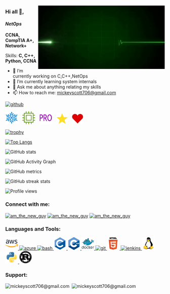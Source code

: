 
<p><img align= "right" src="https://github.com/Ping-Pong-100/Ping-Pong-100/blob/main/heartbeat.gif" width="400" height="200" /></p>

### Hi all 👋,
#### *NetOps*
**CCNA, CompTIA A+, Network+**

Skills: **C, C++, Python, CCNA**

- 🔭 I’m currently working on C,C++,NetOps 
- 🌱 I’m currently learning system internals 
- 💬 Ask me about anything relating my skills 
- 📫 How to reach me: mickeyscott706@gmail.com 


[<img src='https://cdn.jsdelivr.net/npm/simple-icons@3.0.1/icons/github.svg' alt='github' height='40'>](https://github.com/emmanuelarhu)  

<a href='https://archiveprogram.github.com/'><img src='https://raw.githubusercontent.com/acervenky/animated-github-badges/master/assets/acbadge.gif' width='40' height='40'></a> <a href='https://docs.github.com/en/developers'><img src='https://raw.githubusercontent.com/acervenky/animated-github-badges/master/assets/devbadge.gif' width='40' height='40'></a> <a href='https://github.com/pricing'><img src='https://raw.githubusercontent.com/acervenky/animated-github-badges/master/assets/pro.gif' width='40' height='40'></a> <a href='https://stars.github.com/'><img src='https://raw.githubusercontent.com/acervenky/animated-github-badges/master/assets/starbadge.gif' width='35' height='35'></a> <a href='https://docs.github.com/en/github/supporting-the-open-source-community-with-github-sponsors'><img src='https://raw.githubusercontent.com/acervenky/animated-github-badges/master/assets/sponsorbadge.gif' width='35' height='35'></a> 

[![trophy](https://github-profile-trophy.vercel.app/?username=Ping-Pong)](https://github.com/ryo-ma/github-profile-trophy)

[![Top Langs](https://github-readme-stats.vercel.app/api/top-langs/?username=Ping-Pong)](https://github.com/anuraghazra/github-readme-stats)

![GitHub stats](https://github-readme-stats.vercel.app/api?username=Ping-Pong&show_icons=true)  

![GitHub Activity Graph](https://activity-graph.herokuapp.com/graph?username=Ping-Pong)  

![GitHub metrics](https://metrics.lecoq.io/Ping-Pong)  

![GitHub streak stats](https://github-readme-streak-stats.herokuapp.com/?user=Ping-Pong)  

![Profile views](https://gpvc.arturio.dev/Ping-Pong)  



<h3 align="left">Connect with me:</h3>
<p align="left">
<a href="https://twitter.com/emmanuel_arhu" target="blank"><img align="center" src="https://raw.githubusercontent.com/rahuldkjain/github-profile-readme-generator/master/src/images/icons/Social/twitter.svg" alt="am_the_new_guy" height="30" width="40" /></a>
<a href="https://www.linkedin.com/in/emmanuelarhu/" target="blank"><img align="center" src="https://raw.githubusercontent.com/rahuldkjain/github-profile-readme-generator/master/src/images/icons/Social/linked-in-alt.svg" alt="am_the_new_guy" height="30" width="40" /></a>
<a href="https://youtube.com/@emmanuel_arhu" target="blank"><img align="center" src="https://raw.githubusercontent.com/rahuldkjain/github-profile-readme-generator/master/src/images/icons/Social/youtube.svg" alt="am_the_new_guy" height="30" width="40" /></a>
</p>

<h3 align="left">Languages and Tools:</h3>
<p align="left"> <a href="https://aws.amazon.com" target="_blank" rel="noreferrer"> <img src="https://raw.githubusercontent.com/devicons/devicon/master/icons/amazonwebservices/amazonwebservices-original-wordmark.svg" alt="aws" width="40" height="40"/> </a> <a href="https://azure.microsoft.com/en-in/" target="_blank" rel="noreferrer"> <img src="https://www.vectorlogo.zone/logos/microsoft_azure/microsoft_azure-icon.svg" alt="azure" width="40" height="40"/> </a> <a href="https://www.gnu.org/software/bash/" target="_blank" rel="noreferrer"> <img src="https://www.vectorlogo.zone/logos/gnu_bash/gnu_bash-icon.svg" alt="bash" width="40" height="40"/> </a> <a href="https://www.cprogramming.com/" target="_blank" rel="noreferrer"> <img src="https://raw.githubusercontent.com/devicons/devicon/master/icons/c/c-original.svg" alt="c" width="40" height="40"/> </a> <a href="https://www.w3schools.com/cpp/" target="_blank" rel="noreferrer"> <img src="https://raw.githubusercontent.com/devicons/devicon/master/icons/cplusplus/cplusplus-original.svg" alt="cplusplus" width="40" height="40"/> </a> <a href="https://www.docker.com/" target="_blank" rel="noreferrer"> <img src="https://raw.githubusercontent.com/devicons/devicon/master/icons/docker/docker-original-wordmark.svg" alt="docker" width="40" height="40"/> </a> <a href="https://git-scm.com/" target="_blank" rel="noreferrer"> <img src="https://www.vectorlogo.zone/logos/git-scm/git-scm-icon.svg" alt="git" width="40" height="40"/> </a> <a href="https://www.w3.org/html/" target="_blank" rel="noreferrer"> <img src="https://raw.githubusercontent.com/devicons/devicon/master/icons/html5/html5-original-wordmark.svg" alt="html5" width="40" height="40"/> </a> <a href="https://www.jenkins.io" target="_blank" rel="noreferrer"> <img src="https://www.vectorlogo.zone/logos/jenkins/jenkins-icon.svg" alt="jenkins" width="40" height="40"/> </a> <a href="https://www.linux.org/" target="_blank" rel="noreferrer"> <img src="https://raw.githubusercontent.com/devicons/devicon/master/icons/linux/linux-original.svg" alt="linux" width="40" height="40"/> </a> <a href="https://www.python.org" target="_blank" rel="noreferrer"> <img src="https://raw.githubusercontent.com/devicons/devicon/master/icons/python/python-original.svg" alt="python" width="40" height="40"/> </a> <a href="https://www.rust-lang.org" target="_blank" rel="noreferrer"> <img src="https://raw.githubusercontent.com/devicons/devicon/master/icons/rust/rust-plain.svg" alt="rust" width="40" height="40"/> </a> </p>

<h3 align="left">Support:</h3>
<p><a href="https://www.buymeacoffee.com/mickeyscott706@gmail.com"> <img align="left" src="https://cdn.buymeacoffee.com/buttons/v2/default-yellow.png" height="50" width="210" alt="mickeyscott706@gmail.com" /></a><a href="https://ko-fi.com/mickeyscott706@gmail.com"> <img align="left" src="https://cdn.ko-fi.com/cdn/kofi3.png?v=3" height="50" width="210" alt="mickeyscott706@gmail.com" /></a></p><br><br>

